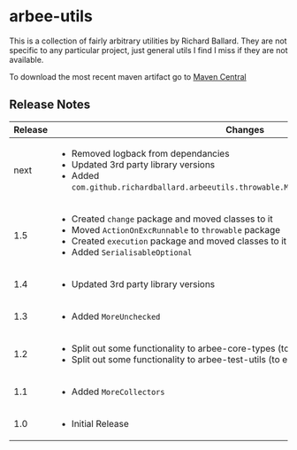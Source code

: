 # arbee-utils

This is a collection of fairly arbitrary utilities by Richard Ballard.  They are not specific to any particular project, just general utils I find I miss if they are not available.

To download the most recent maven artifact go to [Maven Central](http://search.maven.org/#search%7Cga%7C1%7Cg%3A%22com.github.richard-ballard%22)

## Release Notes
Release | Changes
--- |  ---
next | <ul><li>Removed logback from dependancies</li><li>Updated 3rd party library versions</li><li>Added `com.github.richardballard.arbeeutils.throwable.MoreThrowables.asRuntimeException`</li></ul>
1.5 | <ul><li>Created `change` package and moved classes to it</li><li>Moved `ActionOnExcRunnable` to `throwable` package</li><li>Created `execution` package and moved classes to it</li><li>Added `SerialisableOptional`</li></ul>
1.4 | <ul><li>Updated 3rd party library versions</li></ul>
1.3 | <ul><li>Added `MoreUnchecked`</li></ul>
1.2 | <ul><li>Split out some functionality to arbee-core-types (to enable code reuse)</li><li>Split out some functionality to arbee-test-utils (to enable code reuse)</li></ul>
1.1 | <ul><li>Added `MoreCollectors`</li></ul>
1.0 | <ul><li>Initial Release</li></ul>

